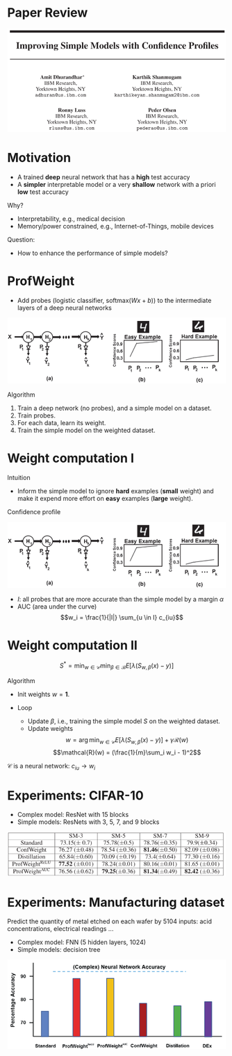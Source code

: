 # Paper Review

![](figs/title.png)

# Motivation

- A trained **deep** neural network that has a **high** test accuracy
- A **simpler** interpretable model or a very **shallow** network with a priori **low** test accuracy

Why?

- Interpretability, e.g., medical decision
- Memory/power constrained, e.g., Internet-of-Things, mobile devices

Question:

- How to enhance the performance of simple models?

# ProfWeight

- Add probes (logistic classifier, softmax($Wx+b$)) to the intermediate layers of a deep neural networks

![](figs/idea.png)

Algorithm

1. Train a deep network (no probes), and a simple model on a dataset.
2. Train probes.
3. For each data, learn its weight.
4. Train the simple model on the weighted dataset.

# Weight computation I

Intuition

- Inform the simple model to ignore **hard** examples (**small** weight) and make it expend more effort on **easy** examples (**large** weight).

Confidence profile

![](figs/idea.png)

- $I$: all probes that are more accurate than the simple model by a margin $\alpha$
- AUC (area under the curve)
$$w_i = \frac{1}{|I|} \sum_{u \in I} c_{iu}$$

# Weight computation II

$$S^* = \min_{w \in \mathcal{C}}\min_{\beta \in \mathcal{B}} E[\lambda (S_{w, \beta}(x)-y)]$$

Algorithm

- Init weights $w = \mathbf{1}$.
- Loop

    - Update $\beta$, i.e., training the simple model $S$ on the weighted dataset.
    - Update weights
      $$w = \arg\min_{w \in \mathcal{C}} E[\lambda (S_{w, \beta}(x)-y)] + \gamma \mathcal{R}(w)$$
      $$\mathcal{R}(w) = (\frac{1}{m}\sum_i w_i - 1)^2$$

$\mathcal{C}$ is a neural network: $c_{iu} \to w_i$

# Experiments: CIFAR-10

- Complex model: ResNet with 15 blocks
- Simple models: ResNets with 3, 5, 7, and 9 blocks

![](figs/cifar.png)

# Experiments: Manufacturing dataset

Predict the quantity of metal etched on each wafer by 5104 inputs: acid concentrations, electrical readings ...

- Complex model: FNN (5 hidden layers, 1024)
- Simple models: decision tree

![](figs/manufacturing.png)